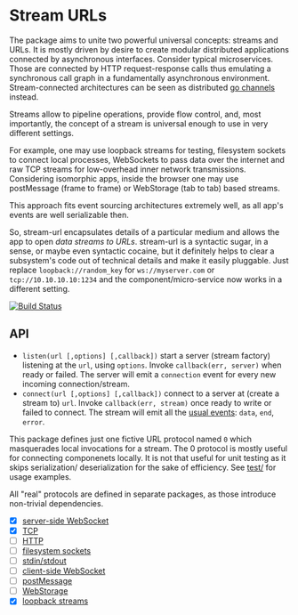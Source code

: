 Stream URLs
===========

The package aims to unite two powerful universal concepts: streams and
URLs.  It is mostly driven by desire to create modular distributed
applications connected by asynchronous interfaces.
Consider typical microservices. Those are connected by HTTP
request-response calls thus emulating a synchronous call graph in a
fundamentally asynchronous environment.  Stream-connected
architectures can be seen as distributed [go channels][go] instead.

Streams allow to pipeline operations, provide flow control, and, most
importantly, the concept of a stream is universal enough to use in 
very different settings.

For example, one may use loopback streams for testing, filesystem sockets
to connect local processes, WebSockets to pass data over the internet
and raw TCP streams for low-overhead inner network transmissions.
Considering isomorphic apps, inside the browser one may use postMessage
(frame to frame) or WebStorage (tab to tab) based streams.

This approach fits event sourcing architectures extremely well, as
all app's events are well serializable then.

So, stream-url encapsulates details of a particular medium and allows
the app to open *data streams to URLs*.
stream-url is a syntactic sugar, in a sense, or maybe even syntactic
cocaine, but it definitely helps to clear a subsystem's code out of
technical details and make it easily pluggable.
Just replace `loopback://random_key` for `ws://myserver.com` or
`tcp://10.10.10.10:1234` and the component/micro-service now works in
a different setting.

[![Build Status](https://travis-ci.org/gritzko/stream-url.svg?branch=master)](https://travis-ci.org/gritzko/stream-url)

## API

* `listen(url [,options] [,callback])` start a server (stream factory)
    listening at the `url`, using `options`. Invoke `callback(err,
    server)` when ready or failed.
    The server will emit a `connection` event for every new
    incoming connection/stream.
* `connect(url [,options] [,callback])` connect to a server at (create
    a stream to) `url`. Invoke `callback(err, stream)` once ready to
    write or failed to connect.
    The stream will emit all the [usual events][stream]:
    `data`, `end`, `error`.

This package defines just one fictive URL protocol named `0` which
masquerades local invocations for a stream. The 0 protocol is mostly
useful for connecting componenets locally. It is not that useful for
unit testing as it skips serialization/ deserialization for the sake
of efficiency. See [test/][test] for usage examples.

All "real" protocols are defined in separate packages, as those
introduce non-trivial dependencies.
- [x] [server-side WebSocket][su-ws]
- [x] [TCP][su-node]
- [ ] [HTTP][su-node]
- [ ] [filesystem sockets][su-node]
- [ ] [stdin/stdout][su-node]
- [ ] [client-side WebSocket][su-bro]
- [ ] [postMessage][su-bro]
- [ ] [WebStorage][su-bro]
- [x] [loopback streams][swarm-bat]

[go]: https://gobyexample.com/channels
[stream]: https://iojs.org/api/stream.html
[test]: test/01_connect_listen.js
[su-ws]: https://github.com/gritzko/stream-url-ws
[su-node]: https://github.com/gritzko/stream-url-node
[su-bro]: https://github.com/gritzko/stream-url-browser
[swarm-bat]: https://github.com/gritzko/swarm

